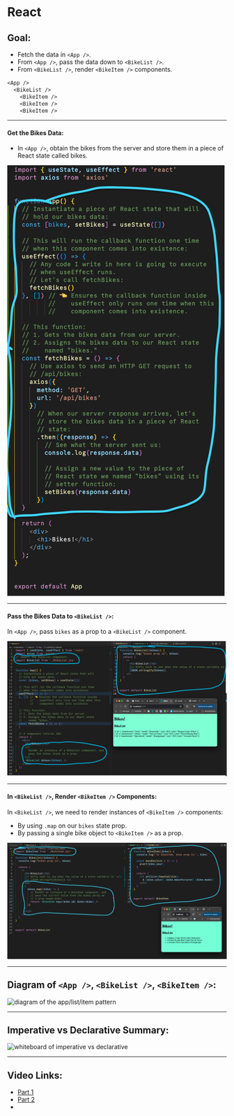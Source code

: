 # React

## Goal:

* Fetch the data in `<App />`.
* From `<App />`, pass the data down to `<BikeList />`.
* From `<BikeList />`, render `<BikeItem />` components.

```
<App />
  <BikeList />
    <BikeItem />
    <BikeItem />
    <BikeItem />
```

---

#### Get the Bikes Data:

* In `<App />`, obtain the bikes from the server and store them in a piece of React state called bikes.

![how we got the bikes](./README_images/01_got_bikes.png)

---

#### Pass the Bikes Data to `<BikeList />`:

In `<App />`, pass `bikes` as a prop to a `<BikeList />` component.

![how we passed bikes as a prop to BikeList](./README_images/02_passed_bikes_to_BikeList.png)

---

#### In `<BikeList />`, Render `<BikeItem />` Components:

In `<BikeList />`, we need to render instances of `<BikeItem />` components:

* By using `.map` on our `bikes` state prop.
* By passing a single bike object to `<BikeItem />` as a prop.

![how we rendered BikeItem components](./README_images/03_rendered_BikeItem_within_BikeList.png)

---

## Diagram of `<App />`, `<BikeList />`, `<BikeItem />`:

![diagram of the app/list/item pattern](./README_images/04_diagram.jpg)

---
  
## Imperative vs Declarative Summary:

![whiteboard of imperative vs declarative](./README_images/05_imperative_vs_declarative.jpg)

---

## Video Links:

* [Part 1](https://youtu.be/xxZ0CIYuEFY)
* [Part 2](https://youtu.be/GhuJiwi6l4Q)
* 
